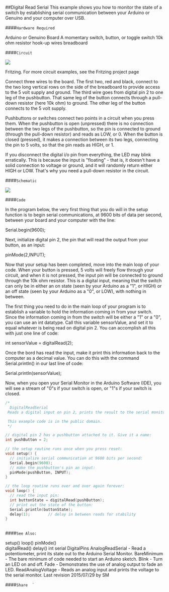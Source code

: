 ##Digital Read Serial
This example shows you how to monitor the state of a switch by establishing serial communication between your Arduino or Genuino and your computer over USB. 


####`Hardware Required`

Arduino or Genuino Board
A momentary switch, button, or toggle switch
10k ohm resistor
hook-up wires 
breadboard

####`Circuit`



![](img/button.png)

Fritzing. For more circuit examples, see the Fritzing project page 

Connect three wires to the board. The first two, red and black, connect to the two long vertical rows on the side of the breadboard to provide access to the 5 volt supply and ground. The third wire goes from digital pin 2 to one leg of the pushbutton. That same leg of the button connects through a pull-down resistor (here 10k ohm) to ground. The other leg of the button connects to the 5 volt supply.

Pushbuttons or switches connect two points in a circuit when you press them. When the pushbutton is open (unpressed) there is no connection between the two legs of the pushbutton, so the pin is connected to ground (through the pull-down resistor) and reads as LOW, or 0. When the button is closed (pressed), it makes a connection between its two legs, connecting the pin to 5 volts, so that the pin reads as HIGH, or 1.

If you disconnect the digital i/o pin from everything, the LED may blink erratically. This is because the input is "floating" - that is, it doesn't have a solid connection to voltage or ground, and it will randomly return either HIGH or LOW. That's why you need a pull-down resistor in the circuit.


####`Schematic`



![](img/button_sch.png)


####`Code`

In the program below, the very first thing that you do will in the setup function is to begin serial communications, at 9600 bits of data per second, between your board and your computer with the line:

Serial.begin(9600);

Next, initialize digital pin 2, the pin that will read the output from your button, as an input:

pinMode(2,INPUT);

Now that your setup has been completed, move into the main loop of your code. When your button is pressed, 5 volts will freely flow through your circuit, and when it is not pressed, the input pin will be connected to ground through the 10k ohm resistor. This is a digital input, meaning that the switch can only be in either an on state (seen by your Arduino as a "1", or HIGH)  or an off state (seen by your Arduino as a "0", or LOW), with nothing in between. 

The first thing you need to do in the main loop of your program is to establish a variable to hold the information coming in from your switch. Since the information coming in from the switch will be either a "1" or a "0",  you can use an  int datatype. Call this variable sensorValue, and set it to equal whatever is being read on digital pin 2. You can accomplish all this with just one line of code:

int sensorValue = digitalRead(2);

Once the bord has read the input, make it print this information back to the computer as a decimal value. You can do this with the command Serial.println()  in our last line of code:

Serial.println(sensorValue); 

Now, when you open your Serial Monitor in the Arduino Software (IDE), you will see a stream of "0"s if your switch is open, or "1"s if your switch is closed. 




  
```c++
/*
  DigitalReadSerial
 Reads a digital input on pin 2, prints the result to the serial monitor

 This example code is in the public domain.
 */

// digital pin 2 has a pushbutton attached to it. Give it a name:
int pushButton = 2;

// the setup routine runs once when you press reset:
void setup() {
  // initialize serial communication at 9600 bits per second:
  Serial.begin(9600);
  // make the pushbutton's pin an input:
  pinMode(pushButton, INPUT);
}

// the loop routine runs over and over again forever:
void loop() {
  // read the input pin:
  int buttonState = digitalRead(pushButton);
  // print out the state of the button:
  Serial.println(buttonState);
  delay(1);        // delay in between reads for stability
}
  
```




####`See Also:`

setup()
loop()
pinMode()   
digitalRead() 
delay()
int
serial
DigitalPins
AnalogReadSerial - Read a potentiometer, print its state out to the Arduino Serial Monitor.
BareMinimum - The bare minimum of code needed to start an Arduino sketch.
Blink - Turn an LED on and off.
Fade - Demonstrates the use of analog output to fade an LED.
ReadAnalogVoltage - Reads an analog input and prints the voltage to the serial monitor.
 Last revision 2015/07/29 by SM 



				
				




  ####`Share`
`
`
`
